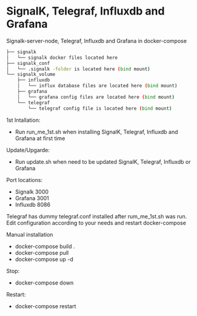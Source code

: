 # SignalK, Telegraf, Influxdb and Grafana
Signalk-server-node, Telegraf, Influxdb and Grafana in docker-compose 
```bash
├── signalk
│   └── signalk docker files located here 
├── signalk_conf
│   └── .signalk -folder is located here (bind mount) 
└── signalk_volume
    ├── influxdb
    │   └── influx database files are located here (bind mount)
    ├── grafana
    │   └── grafana config files are located here (bind mount)
    └── telegraf
        └── telegraf config file is located here (bind mount)
```
1st Intallation:
- Run run_me_1st.sh when installing SignalK, Telegraf, Influxdb and Grafana at first time

Update/Upgarde:
- Run update.sh when need to be updated SignalK, Telegraf, Influxdb or Grafana

Port locations:
- Signalk 3000
- Grafana 3001
- Influxdb 8086

Telegraf has dummy telegraf.conf installed after rum_me_1st.sh was run. Edit configuration according to your needs and restart docker-compose

Manual installation
- docker-compose build .
- docker-compose pull
- docker-compose up -d

Stop:
- docker-compose down

Restart:
- docker-compose restart
